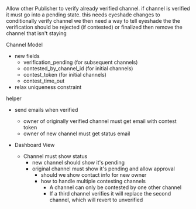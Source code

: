 Allow other Publisher to verify already verified channel.
    if channel is verified it must go into a pending state.
        this needs eyeshade changes to conditionally verify channel
        we then need a way to tell eyeshade the the verification should be rejected (if contested) or finalized
        then remove the channel that isn't staying


Channel Model
* new fields
  * verification_pending (for subsequent channels)
  * contested_by_channel_id (for initial channels)
  * contest_token (for initial channels)
  * contest_time_out
* relax uniqueness constraint

helper
  * send emails when verified
    * owner of originally verified channel must get email with contest token
    * owner of new channel must get status email

* Dashboard View
  * Channel must show status
    * new channel should show it's pending
    * original channel must show it's pending and allow approval
      * should we show contact info for new owner
      * how to handle multiple contesting channels
        * A channel can only be contested by one other channel
        * If a third channel verifies it will replace the second channel, which will revert to unverified 